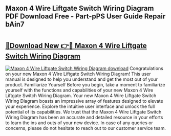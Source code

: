 ## Maxon 4 Wire Liftgate Switch Wiring Diagram PDF Download Free - Part-pPS User Guide Repair bAin7

# <h2><a href="http://dftoys9.blite.top/?on=Maxon+4+Wire+Liftgate+Switch+Wiring+Diagram">🔗Download New 👉🔴 Maxon 4 Wire Liftgate Switch Wiring Diagram</a></h2>

[![Maxon 4 Wire Liftgate Switch Wiring Diagram download](https://i.imgur.com/lujVjoI.png)](http://dftoys9.blite.top/?on=Maxon+4+Wire+Liftgate+Switch+Wiring+Diagram)
Congratulations on your new Maxon 4 Wire Liftgate Switch Wiring Diagram! This user manual is designed to help you understand and get the most out of your product. Familiarize Yourself Before you begin, take a moment to familiarize yourself with the functions and capabilities of your new Maxon 4 Wire Liftgate Switch Wiring Diagram. Your new Maxon 4 Wire Liftgate Switch Wiring Diagram boasts an impressive array of features designed to elevate your experience. Explore the intuitive user interface and unlock the full potential of its capabilities. We trust that the Maxon 4 Wire Liftgate Switch Wiring Diagram has been an accurate and detailed resource in your efforts to learn the ins and outs of your new device. In case of any queries or concerns, please do not hesitate to reach out to our customer service team.
